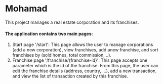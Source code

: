 # Mohamad
This project manages a real estate corporation and its franchises.  
#### The application contains two main pages:  
1. Start page '/start': This page allows the user to manage corporations (add a new corporation), view franchises,
add anew franchise, and sort franchises by (sold homes, total commission, ..).
2. Franchise page '/franchise/{franchise-id}': This page accepts one parameter which is the id of the franchise. From this page, 
the user can edit the franchise details (address, country, ...), add a new transaction, and view the list of transaction 
created by this franchise.
